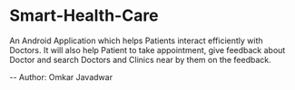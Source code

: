 # Smart-Health-Care
An Android Application which helps Patients interact efficiently with Doctors.
It will also help Patient to take appointment, give feedback about Doctor and search Doctors and Clinics near by them on the feedback.

--
Author: Omkar Javadwar
